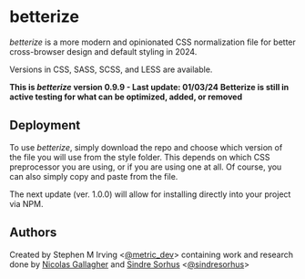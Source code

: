 # betterize

_betterize_ is a more modern and opinionated CSS normalization file for
better cross-browser design and default styling in 2024.

Versions in CSS, SASS, SCSS, and LESS are available.

**This is *betterize* version 0.9.9 - Last update: 01/03/24**
**Betterize is still in active testing for what can be optimized, added, or removed**

## Deployment

To use *betterize*, simply download the repo and choose which version of the file
you will use from the style folder. This depends on which CSS preprocessor you
are using, or if you are using one at all. Of course, you can also simply copy
and paste from the file.

The next update (ver. 1.0.0) will allow for installing directly into your
project via NPM.

## Authors

Created by Stephen M Irving <[@metric_dev](https://twitter.com/metric_dev)>
containing work and research done by [Nicolas Gallagher](https://github.com/necolas)
and [Sindre Sorhus](https://github.com/sindresorhus)
<[@sindresorhus](https://twitter.com/sindresorhus)>

